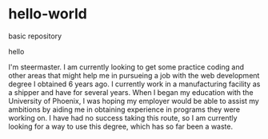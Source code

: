 # hello-world
basic repository

hello

I'm steermaster. I am currently looking to get some practice coding and other areas that might help me in pursueing a job with the web development degree I obtained 6 years ago. I currently work in a manufacturing facility as a shipper and have for several years. When I began my education with the University of Phoenix, I was hoping my employer would be able to assist my ambitions by aiding me in obtaining experience in programs they were working on. I have had no success taking this route, so I am currently looking for a way to use this degree, which has so far been a waste.
